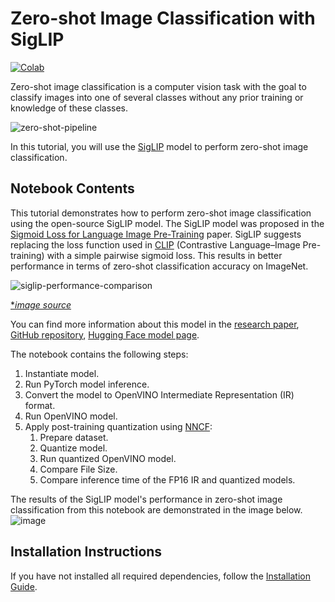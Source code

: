 # Zero-shot Image Classification with SigLIP

[![Colab](https://colab.research.google.com/assets/colab-badge.svg)](https://colab.research.google.com/github/openvinotoolkit/openvino_notebooks/blob/latest/notebooks/siglip-zero-shot-image-classification/siglip-zero-shot-image-classification.ipynb)

Zero-shot image classification is a computer vision task with the goal to classify images into one of several classes without any prior training or knowledge of these classes.

![zero-shot-pipeline](https://user-images.githubusercontent.com/29454499/207773481-d77cacf8-6cdc-4765-a31b-a1669476d620.png)

In this tutorial, you will use the [SigLIP](https://huggingface.co/docs/transformers/main/en/model_doc/siglip) model to perform zero-shot image classification.

## Notebook Contents

This tutorial demonstrates how to perform zero-shot image classification using the open-source SigLIP model. The SigLIP model was proposed in the [Sigmoid Loss for Language Image Pre-Training](https://arxiv.org/abs/2303.15343) paper. SigLIP suggests replacing the loss function used in [CLIP](https://github.com/openai/CLIP) (Contrastive Language–Image Pre-training) with a simple pairwise sigmoid loss. This results in better performance in terms of zero-shot classification accuracy on ImageNet.

![siglip-performance-comparison](https://huggingface.co/datasets/huggingface/documentation-images/resolve/main/transformers/model_doc/siglip_table.jpeg)

[\*_image source_](https://arxiv.org/abs/2303.15343)

You can find more information about this model in the [research paper](https://arxiv.org/abs/2303.15343), [GitHub repository](https://github.com/google-research/big_vision), [Hugging Face model page](https://huggingface.co/docs/transformers/main/en/model_doc/siglip).

The notebook contains the following steps:

1. Instantiate model.
1. Run PyTorch model inference.
1. Convert the model to OpenVINO Intermediate Representation (IR) format.
1. Run OpenVINO model.
1. Apply post-training quantization using [NNCF](https://github.com/openvinotoolkit/nncf):
   1. Prepare dataset.
   1. Quantize model.
   1. Run quantized OpenVINO model.
   1. Compare File Size.
   1. Compare inference time of the FP16 IR and quantized models.

The results of the SigLIP model's performance in zero-shot image classification from this notebook are demonstrated in the image below.
![image](https://github.com/openvinotoolkit/openvino_notebooks/assets/67365453/c4eb782c-0fef-4a89-a5c6-5cc43518490b)

## Installation Instructions

If you have not installed all required dependencies, follow the [Installation Guide](../../README.md).
